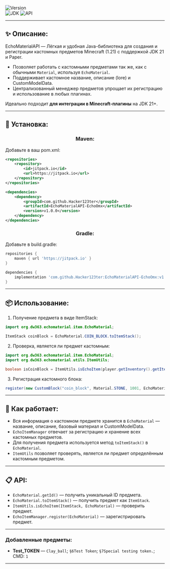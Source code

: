 ![Version](https://img.shields.io/badge/release-1.0.0-green.svg)  
![JDK](https://img.shields.io/badge/JDK-21.0.8-blue.svg)
![API](https://img.shields.io/badge/Paper-1.21-blue.svg)

---

## ✨ Описание:

EchoMaterialAPI — Лёгкая и удобная Java-библиотека для создания и регистрации кастомных предметов Minecraft (1.21) с поддержкой JDK 21 и Paper.  
- Позволяет работать с кастомными предметами так же, как с обычными `Material`, используя `EchoMaterial`.  
- Поддерживает кастомное название, описание (lore) и CustomModelData.  
- Централизованный менеджер предметов упрощает их регистрацию и использование в любых плагинах.

Идеально подходит **для интеграции в Minecraft-плагины** на JDK 21+.

---

## 🚀 Установка:
<h3 align="center">Maven:</h3>
Добавьте в ваш pom.xml:

```xml
<repositories>
    <repository>
        <id>jitpack.io</id>
        <url>https://jitpack.io</url>
    </repository>
</repositories>

<dependencies>
    <dependency>
        <groupId>com.github.Hacker123ter</groupId>
        <artifactId>EchoMaterialAPI-EchoOmx</artifactId>
        <version>v1.0.0</version>
    </dependency>
</dependencies>
```

<h3 align="center">Gradle:</h3>
Добавьте в build.gradle:

```gradle
repositories {
    maven { url 'https://jitpack.io' }
}

dependencies {
    implementation 'com.github.Hacker123ter:EchoMaterialAPI-EchoOmx:v1.0.0'
}
```

---

## 📦 Использование:

1. Получение предмета в виде ItemStack:
```java
import org.dw363.echomaterial.item.EchoMaterial;

ItemStack coinBlock = EchoMaterial.COIN_BLOCK.toItemStack();
```

2. Проверка, является ли предмет кастомным:
```java
import org.dw363.echomaterial.item.EchoMaterial;
import org.dw363.echomaterial.utils.ItemUtils;

boolean isCoinBlock = ItemUtils.isEchoItem(player.getInventory().getItemInMainHand(), EchoMaterial.COIN_BLOCK);
```

3. Регистрация кастомного блока:
```java
register(new CustomBlock("coin_block", Material.STONE, 1001, EchoMaterial.COIN_BLOCK));
```

---

## 🔧 Как работает:

- Вся информация о кастомном предмете хранится в `EchoMaterial` — название, описание, базовый материал и CustomModelData.
- `EchoItemManager` отвечает за регистрацию и хранение всех кастомных предметов.
- Для получения предмета используется метод `toItemStack()` в `EchoMaterial`.
- `ItemUtils` позволяет проверять, является ли предмет определённым кастомным предметом.

---

## 📋 API:

- `EchoMaterial.getId()` — получить уникальный ID предмета.
- `EchoMaterial.toItemStack()` — получить предмет как `ItemStack`.
- `ItemUtils.isEchoItem(ItemStack, EchoMaterial)` — проверить предмет.
- `EchoItemManager.register(EchoMaterial)` — зарегистрировать предмет.

---

### Добавленные предметы:

- **Test_TOKEN** — `Clay_ball`; `§6Test Token`; `§7Special testing token.`; CMD: `1`

---
